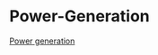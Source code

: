 # Power-Generation

[Power generation](https://raw.githubusercontent.com/NicJC/Power-Generation/main/PowerGeneration.csv)
